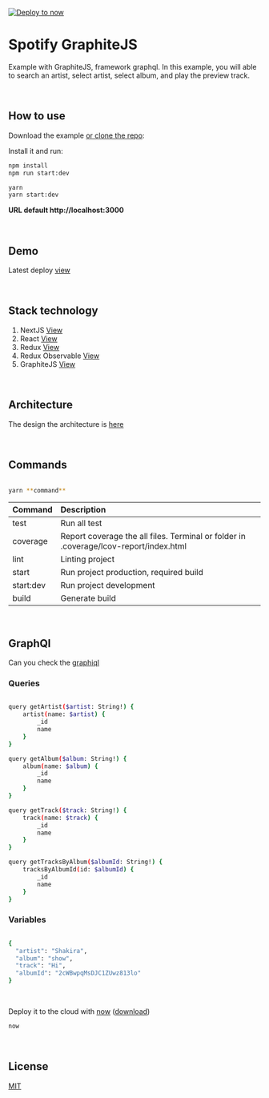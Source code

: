 [![Deploy to now](https://deploy.now.sh/static/button.svg)](https://deploy.now.sh/?repo=https://github.com/wzalazar/spotify/tree/master)


# Spotify GraphiteJS

Example with GraphiteJS, framework graphql. In this example, you will able to search an artist, select artist, select album, and play the preview track.

<br />

## How to use

Download the example [or clone the repo](https://github.com/wzalazar/spotify):


Install it and run:

```bash
npm install
npm run start:dev
```

```bash
yarn
yarn start:dev
```

**URL default http://localhost:3000**

<br />

## Demo

Latest deploy [view](https://spotify-graphitejs-scbvotbkhb.now.sh)

<br />

## Stack technology

  1. NextJS [View](https://github.com/zeit/next.js/)
  2. React [View](https://github.com/facebook/react)
  3. Redux [View](https://github.com/reactjs/redux)
  4. Redux Observable [View](https://github.com/redux-observable/redux-observable)
  4. GraphiteJS [View](https://github.com/graphitejs/graphitejs)


<br />


## Architecture

  The design the architecture is [here](https://github.com/wzalazar/spotify/blob/master/.uml/architecture.png)

<br />

## Commands

```bash

yarn **command**

```


| Command          | Description                                                                           |
| ---------------- |:--------------------------------------------------------------------------------------|
| test             | Run all test                                                                          |
| coverage         | Report coverage the all files. Terminal or folder in .coverage/lcov-report/index.html |
| lint             | Linting project                                                                       |  
| start            | Run project production, required build                                                |  
| start:dev        | Run project development                                                               |
| build            | Generate build                                                                        |

<br />

## GraphQl

Can you check the [graphiql](https://spotify-graphitejs-scbvotbkhb.now.sh/graphiql)

### Queries

```bash

query getArtist($artist: String!) {
    artist(name: $artist) {
        _id
        name
    }
}

query getAlbum($album: String!) {
    album(name: $album) {
        _id
        name
    }
}

query getTrack($track: String!) {
    track(name: $track) {
        _id
        name
    }
}

query getTracksByAlbum($albumId: String!) {
    tracksByAlbumId(id: $albumId) {
        _id
        name
    }
}


```

### Variables

```bash

{
  "artist": "Shakira",
  "album": "show",
  "track": "Hi",
  "albumId": "2cWBwpqMsDJC1ZUwz813lo"
}

```

<br />


Deploy it to the cloud with [now](https://zeit.co/now) ([download](https://zeit.co/download))

```bash
now
```

<br />

## License

[MIT](https://github.com/babel/babel/blob/master/LICENSE)
